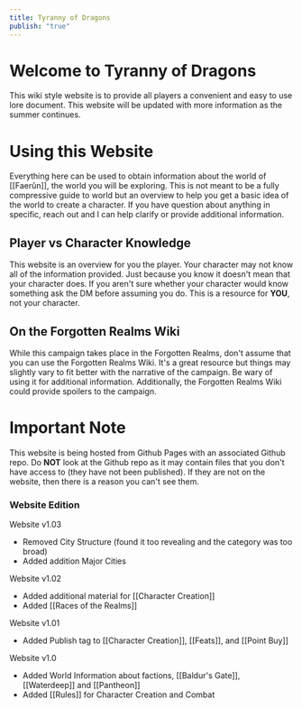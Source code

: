 ```yaml
---
title: Tyranny of Dragons
publish: "true"
---
```

# Welcome to Tyranny of Dragons
This wiki style website is to provide all players a convenient and easy to use lore document. This website will be updated with more information as the summer continues. 

# Using this Website
Everything here can be used to obtain information about the world of [[Faerûn]], the world you will be exploring. This is not meant to be a fully compressive guide to world but an overview to help you get a basic idea of the world to create a character. If you have question about anything in specific, reach out and I can help clarify or provide additional information.

## Player vs Character Knowledge
This website is an overview for you the player. Your character may not know all of the information provided. Just because you know it doesn't mean that your character does. If you aren't sure whether your character would know something ask the DM before assuming you do. This is a resource for **YOU**, not your character.

## On the Forgotten Realms Wiki
While this campaign takes place in the Forgotten Realms, don't assume that you can use the Forgotten Realms Wiki. It's a great resource but things may slightly vary to fit better with the narrative of the campaign. Be wary of using it for additional information.
Additionally, the Forgotten Realms Wiki could provide spoilers to the campaign. 

# Important Note
This website is being hosted from Github Pages with an associated Github repo. Do **NOT** look at the Github repo as it may contain files that you don't have access to (they have not been published). If they are not on the website, then there is a reason you can't see them. 

### Website Edition
Website v1.03
- Removed City Structure (found it too revealing and the category was too broad)
- Added addition Major Cities

Website v1.02
- Added additional material for [[Character Creation]]
- Added [[Races of the Realms]]

Website v1.01
- Added Publish tag to [[Character Creation]], [[Feats]], and [[Point Buy]]

Website v1.0
- Added World Information about factions, [[Baldur's Gate]], [[Waterdeep]] and [[Pantheon]]
- Added [[Rules]] for Character Creation and Combat
